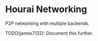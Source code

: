 # Hourai Networking

P2P networking with multiple backends.

TODO(james7132): Document this further.
